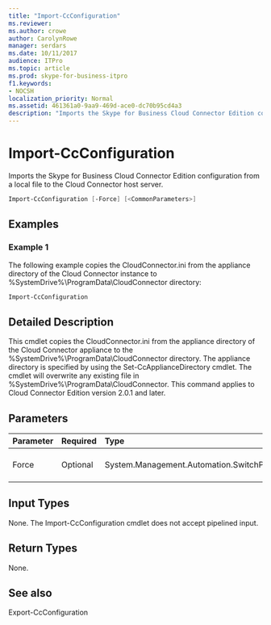 ```yaml
---
title: "Import-CcConfiguration"
ms.reviewer: 
ms.author: crowe
author: CarolynRowe
manager: serdars
ms.date: 10/11/2017
audience: ITPro
ms.topic: article
ms.prod: skype-for-business-itpro
f1.keywords:
- NOCSH
localization_priority: Normal
ms.assetid: 461361a0-9aa9-469d-ace0-dc70b95cd4a3
description: "Imports the Skype for Business Cloud Connector Edition configuration from a local file to the Cloud Connector host server."
---
```


# Import-CcConfiguration
 
Imports the Skype for Business Cloud Connector Edition configuration from a local file to the Cloud Connector host server.
  
```powershell
Import-CcConfiguration [-Force] [<CommonParameters>]
```

## Examples
<a name="Examples"> </a>

### Example 1

The following example copies the CloudConnector.ini from the appliance directory of the Cloud Connector instance to %SystemDrive%\ProgramData\CloudConnector directory:
  
```powershell
Import-CcConfiguration
```

## Detailed Description
<a name="Examples"> </a>

This cmdlet copies the CloudConnector.ini from the appliance directory of the Cloud Connector appliance to the %SystemDrive%\ProgramData\CloudConnector directory. The appliance directory is specified by using the Set-CcApplianceDirectory cmdlet. The cmdlet will overwrite any existing file in %SystemDrive%\ProgramData\CloudConnector. This command applies to Cloud Connector Edition version 2.0.1 and later.
  
## Parameters
<a name="Examples"> </a>

|**Parameter**|**Required**|**Type**|**Description**|
|:-----|:-----|:-----|:-----|
|Force  <br/> |Optional  <br/> |System.Management.Automation.SwitchParameter  <br/> |Overwrite existing file in %SystemDrive%\ProgramData\CloudConnector without notification.  <br/> |
   
## Input Types
<a name="Examples"> </a>

None. The Import-CcConfiguration cmdlet does not accept pipelined input.
  
## Return Types
<a name="Examples"> </a>

None.
  
## See also
<a name="Examples"> </a>

Export-CcConfiguration
  

